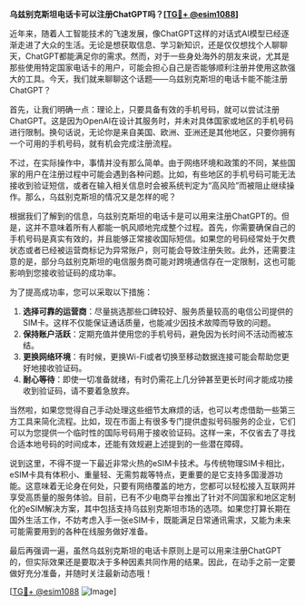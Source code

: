 **乌兹别克斯坦电话卡可以注册ChatGPT吗？[[TG💪+ @esim1088](https://t.me/s/esim1088)]**

近年来，随着人工智能技术的飞速发展，像ChatGPT这样的对话式AI模型已经逐渐走进了大众的生活。无论是想获取信息、学习新知识，还是仅仅想找个人聊聊天，ChatGPT都能满足你的需求。然而，对于一些身处海外的朋友来说，尤其是那些使用特定国家电话卡的用户，可能会担心自己是否能够顺利注册并使用这款强大的工具。今天，我们就来聊聊这个话题——乌兹别克斯坦的电话卡能不能注册ChatGPT？

首先，让我们明确一点：理论上，只要具备有效的手机号码，就可以尝试注册ChatGPT。这是因为OpenAI在设计其服务时，并未对具体国家或地区的手机号码进行限制。换句话说，无论你是来自美国、欧洲、亚洲还是其他地区，只要你拥有一个可用的手机号码，就有机会完成注册流程。

不过，在实际操作中，事情并没有那么简单。由于网络环境和政策的不同，某些国家的用户在注册过程中可能会遇到各种问题。比如，有些地区的手机号码可能无法接收到验证短信，或者在输入相关信息时会被系统判定为“高风险”而被阻止继续操作。那么，乌兹别克斯坦的情况又是怎样的呢？

根据我们了解到的信息，乌兹别克斯坦的电话卡是可以用来注册ChatGPT的。但是，这并不意味着所有人都能一帆风顺地完成整个过程。首先，你需要确保自己的手机号码是真实有效的，并且能够正常接收国际短信。如果您的号码经常处于欠费状态或者已经被运营商标记为异常账户，则可能会导致注册失败。此外，还需要注意的是，部分乌兹别克斯坦的电信服务商可能对跨境通信存在一定限制，这也可能影响到您接收验证码的成功率。

为了提高成功率，您可以采取以下措施：

1. **选择可靠的运营商**：尽量挑选那些口碑较好、服务质量较高的电信公司提供的SIM卡。这样不仅能保证通话质量，也能减少因技术故障而导致的问题。
2. **保持账户活跃**：定期充值并使用您的手机号码，避免因为长时间不活动而被冻结。
3. **更换网络环境**：有时候，更换Wi-Fi或者切换至移动数据连接可能会帮助您更好地接收验证码。
4. **耐心等待**：即使一切准备就绪，有时仍需花上几分钟甚至更长时间才能成功接收到验证码，请不要着急放弃。

当然啦，如果您觉得自己手动处理这些细节太麻烦的话，也可以考虑借助一些第三方工具来简化流程。比如，现在市面上有很多专门提供虚拟号码服务的企业，它们可以为您提供一个临时性的国际号码用于接收验证码。这样一来，不仅省去了寻找合适本地号码的时间成本，还能有效规避上述提到的一些潜在障碍。

说到这里，不得不提一下最近非常火热的eSIM卡技术。与传统物理SIM卡相比，eSIM卡具有体积小、重量轻、无需剪裁等特点，更重要的是它支持多国漫游功能。这意味着无论身在何处，只要有网络覆盖的地方，您都可以轻松接入互联网并享受高质量的服务体验。目前，已有不少电商平台推出了针对不同国家和地区定制化的eSIM解决方案，其中包括支持乌兹别克斯坦市场的选项。如果您打算长期在国外生活工作，不妨考虑入手一张eSIM卡，既能满足日常通讯需求，又能为未来可能需要用到的各种在线服务做好准备。

最后再强调一遍，虽然乌兹别克斯坦的电话卡原则上是可以用来注册ChatGPT的，但实际效果还是要取决于多种因素共同作用的结果。因此，在动手之前一定要做好充分准备，并随时关注最新动态哦！

[[TG💪+ @esim1088](https://t.me/s/esim1088) ![Image](https://i.postimg.cc/4NQfJmqS/Snipaste-2025-05-13-00-14-12.png)]